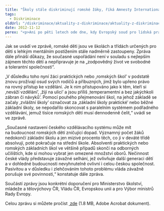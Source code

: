 ```yaml
---
title: "Školy stále diskriminují romské žáky, říká Amnesty International a Evropské centrum pro práva Romů"
tags:
  - Diskriminace
oldUrl: "/diskriminace/aktuality-z-diskriminace/aktuality-z-diskriminace-2012/skoly-stale-diskriminuji-romske-zaky-rika-amnesty-international-a-evropske-centrum-pro-pr/"
date: 2012-11-12
perex: "<p>Ani po pěti letech ode dne, kdy Evropský soud pro lidská práva vydal přelomový rozsudek v případu D.H. a ostatní proti České republice, nemají Romové zajištěný rovný přístup ke vzdělávání. Ve své společné zprávě to konstatovali neziskové organizace Amnesty International a Evropské centrum pro práva Romů.</p>"
---
```


<!-- imported from the old website -->

<p class="align-blok">Jak se uvádí ve zprávě, romské děti jsou ve školách a třídách určených pro děti s lehkým mentálním postižením stále nadměrně zastoupeny. Zpráva dále přináší důkazy, že současné uspořádání není v souladu s nejlepším zájmem těchto dětí a nepřipravuje je na „zodpovědný život ve svobodné a tolerantní společnosti“. </p><p class="align-blok">„V důsledku toho nyní žáci praktických nebo ‚romských škol’ v podstatě znovu prožívají osud svých rodičů a příbuzných, jimž bylo upřeno právo na rovný přístup ke vzdělání. Je k nim přistupováno jako k těm, kteří si ‚neváží vzdělání’, ‚žijí na ulici’ a jsou příliš ‚temperamentní a bez jakýchkoli zábran či návyků’. Pomocí pouhého přejmenování škol, na jehož základě se začaly ‚zvláštní školy’ označovat za ‚základní školy praktické’ nebo běžné základní školy, se nepodařilo skoncovat s paralelním systémem podřadného vzdělávání, jemuž tisíce romských dětí musí dennodenně čelit,“ uvádí se ve zprávě. </p><p class="align-blok">„Současné nastavení českého vzdělávacího systému může mít na budoucnost romských dětí zničující dopad. Významný počet žáků nedokončí základní školu a jen mizivé procento těch, co ji v deváté třídě absolvují, poté pokračuje na střední škole. Absolventi praktických nebo romských základních škol ve většině případů skončí na odborných učilištích, kde si mohou vybrat jen omezené množství oborů. Nečinnost české vlády představuje závažné selhání, jež ovlivňuje další generaci dětí a v dohledné budoucnosti nevyhnutelně ovlivní i celou českou společnost. Pasivitou a v důsledku i zlehčováním tohoto problému vláda závažně porušuje své povinnosti,“ konstatuje dále zpráva.</p><p class="align-blok">Součástí zprávy jsou konkrétní doporučení pro Ministerstvo školství, mládeže a tělovýchovy ČR, Vládu ČR, Evropskou unii a pro Výbor ministrů Rady Evropy.</p><p>Celou zprávu si můžete pročíst <a title="Otevření do nového okna" href="https://www.ochrance.cz/fileadmin/user_upload/DISKRIMINACE/aktuality/Cz_Roma_3949_Czech_Roma_combi_web.pdf" target="_blank"><img alt="" src="https://www.ochrance.cz/typo3/ext/od_linkdesc/icons/pdf.gif" class="od_linkdesc_icon" /> zde</a> (1.8 MB, Adobe Acrobat dokument). </p>
